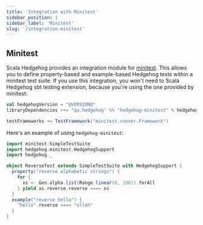 ```yaml
---
title: 'Integration with Minitest'
sidebar_position: 1
sidebar_label: 'Minitest'
slug: '/integration-minitest'
---
```

## Minitest

Scala Hedgehog provides an integration module for [minitest](https://github.com/monix/minitest). This allows you to define property-based and example-based Hedgehog tests within a minitest test suite. If you use this integration, you won't need to Scala Hedgehog sbt testing extension, because you're using the one provided by minitest:

```scala
val hedgehogVersion = "@VERSION@"
libraryDependencies ++= "qa.hedgehog" %% "hedgehog-minitest" % hedgehogVersion

testFrameworks += TestFramework("minitest.runner.Framework")
```

Here's an example of using `hedgehog-minitest`:

```scala
import minitest.SimpleTestSuite
import hedgehog.minitest.HedgehogSupport
import hedgehog._

object ReverseTest extends SimpleTestSuite with HedgehogSupport {
  property("reverse alphabetic strings") {
    for {
      xs <- Gen.alpha.list(Range.linear(0, 100)).forAll
    } yield xs.reverse.reverse ==== xs
  }
  example("reverse hello") {
    "hello".reverse ==== "olleh"
  }
}
```
